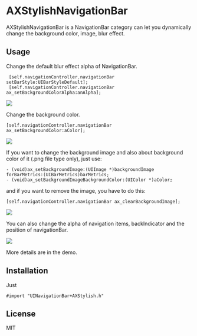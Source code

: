 # AXStylishNavigationBar

AXStylishNavigationBar is a NavigationBar category can let you dynamically change the background color, image, blur effect.

## Usage

Change the default blur effect alpha of NavigationBar.

```
 [self.navigationController.navigationBar setBarStyle:UIBarStyleDefault];
 [self.navigationController.navigationBar ax_setBackgroundColorAlpha:anAlpha];
```

![](https://github.com/Alchemistxxd/AXStylishNavigationBar/blob/master/Screenshots/BGBlur.gif)

Change the background color. 

```
[self.navigationController.navigationBar ax_setBackgroundColor:aColor];
```

![](https://github.com/Alchemistxxd/AXStylishNavigationBar/blob/master/Screenshots/BGColor.gif)

If you want to change the background image and also about background color of it (.png file type only), just use: 

```
- (void)ax_setBackgroundImage:(UIImage *)backgroundImage forBarMetrics:(UIBarMetrics)barMetrics;
- (void)ax_setBackgroundImageBackgroundColor:(UIColor *)aColor;
```

and if you want to remove the image, you have to do this:

```
[self.navigationController.navigationBar ax_clearBackgroundImage];
```

![](https://github.com/Alchemistxxd/AXStylishNavigationBar/blob/master/Screenshots/BGImage.gif)

You can also change the alpha of navigation items, backIndicator and the position of navigationBar.

![](https://github.com/Alchemistxxd/AXStylishNavigationBar/blob/master/Screenshots/ItemAlpha.gif)

More details are in the demo.

## Installation

Just 

```
#import "UINavigationBar+AXStylish.h"
```

## License

MIT